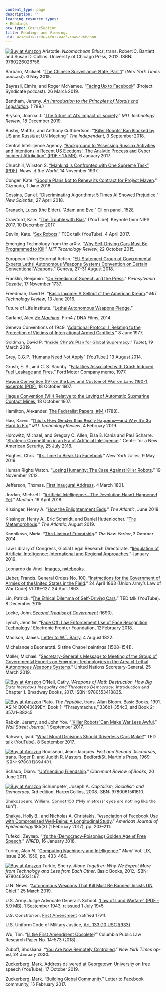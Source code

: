 ```yaml
---
content_type: page
description: ''
learning_resource_types:
- Readings
ocw_type: CourseSection
title: Readings and Viewings
uid: 9cad4d7b-1cd6-ef93-84cf-40e5c2bbdb09
---
```


[![Buy at Amazon](/images/a_logo_17.gif)](https://www.amazon.com/dp/0226026752/ref=nosim/mitopencourse-20) Aristotle. _Nicomachean Ethics_, trans. Robert C. Bartlett and Susan D. Collins. University of Chicago Press, 2012. ISBN: 9780226026756.

Barbaro, Michael. “[The Chinese Surveillance State, Part 1](https://www.nytimes.com/2019/05/06/podcasts/the-daily/china-surveillance-uighurs.html)” (_New York Times_ podcast). 6 May 2019.

Bayrasli, Elmira, and Roger McNamee. “[Facing Up to Facebook](https://www.project-syndicate.org/podcasts/facing-up-to-facebook)” (Project Syndicate podcast). 26 March 2019.

Bentham, Jeremy. _[An Introduction to the Principles of Morals and Legislation](https://archive.org/details/anintroductiont01bentgoog)_. (1789.)

Bryson, Joanna J. “[The future of AI’s impact on society](https://www.technologyreview.com/2019/12/18/102365/the-future-of-ais-impact-on-society/).” _MIT Technology Review_, 18 December 2019.

Busby, Mattha, and Anthony Cuthbertson. “[‘Killer Robots’ Ban Blocked by US and Russia at UN Meeting](https://www.independent.co.uk/life-style/gadgets-and-tech/news/killer-robots-un-meeting-autonomous-weapons-systems-campaigners-dismayed-a8519511.html).” _The Independent_, 3 September 2018.

Central Intelligence Agency. [“Background to ‘Assessing Russian Activities and Intentions in Recent US Elections’: The Analytic Process and Cyber Incident Attribution” (PDF - 1.5 MB)](https://www.dni.gov/files/documents/ICA_2017_01.pdf). 6 January 2017.

Churchill, Winston S. [“Mankind is Confronted with One Supreme Task” (PDF)](https://winstonchurchill.org/wp-content/uploads/2008/06/SchwarzWinston_Churchill_and_Technology.pdf). _News of the World_, 14 November 1937.

Conger, Kate. “[Google Plans Not to Renew its Contract for Project Maven](https://gizmodo.com/google-plans-not-to-renew-its-contract-for-project-mave-1826488620).” Gizmodo, 1 June 2018.

Cossins, Daniel. “[Discriminating Algorithms: 5 Times AI Showed Prejudice](https://www.newscientist.com/article/2166207-discriminating-algorithms-5-times-ai-showed-prejudice/).” _New Scientist_, 27 April 2018.

Cranach, Lucas (the Elder). “[Adam and Eve](https://en.wikipedia.org/wiki/Adam_and_Eve_(Cranach)).” Oil on panel, 1528.

Crawford, Kate. “[The Trouble with Bias](https://www.youtube.com/watch?v=fMym_BKWQzk)” (YouTube). Keynote from NIPS 2017. 10 December 2017.

Devlin, Kate. “[Sex Robots](https://www.youtube.com/watch?v=qlNV2fx7iS0).” TEDx talk (YouTube). 4 April 2017.

Emerging Technology from the arXiv. “[Why Self-Driving Cars Must Be Programmed to Kill](https://www.technologyreview.com/2015/10/22/165469/why-self-driving-cars-must-be-programmed-to-kill/).” _MIT Technology Review_, 22 October 2015.

European Union External Action. “[EU Statement Group of Governmental Experts Lethal Autonomous Weapons Systems Convention on Certain Conventional Weapons](https://eeas.europa.eu/headquarters/headquarters-homepage/49763/convention-certain-conventional-weapons-group-governmental-experts-lethal-autonomous-weapons_en).” Geneva, 27–31 August 2018.

Franklin, Benjamin. "[On Freedom of Speech and the Press](https://founders.archives.gov/documents/Franklin/01-02-02-0031)." _Pennsylvania Gazette_, 17 November 1737.

Freedman, David H. “[Basic Income: A Sellout of the American Dream](https://www.technologyreview.com/2016/06/13/159449/basic-income-a-sellout-of-the-american-dream/).” _MIT Technology Review_, 13 June 2016.

Future of Life Institute. “[Lethal Autonomous Weapons Pledge](https://futureoflife.org/lethal-autonomous-weapons-pledge/).”

Garland, Alex. _[Ex Machina](https://www.imdb.com/title/tt0470752/)._ Film4 / DNA Films, 2014. 

Geneva Conventions of 1949. “[Additional Protocol I, Relating to the Protection of Victims of International Armed Conflicts](https://ihl-databases.icrc.org/ihl/INTRO/470).” 8 June 1977.

Goldman, David P. “[Inside China’s Plan for Global Supremacy](https://www.tabletmag.com/sections/news/articles/chinas-plan-for-global-supremacy).” _Tablet_, 19 March 2019.

Grey, C.G.P. “[Humans Need Not Apply](https://www.youtube.com/watch?v=7Pq-S557XQU)” (YouTube.) 13 August 2014.

Grush, E. S., and C. S. Saunby. “[Fatalities Associated with Crash Induced Fuel Leakage and Fires](https://search.alexanderstreet.com/preview/work/bibliographic_entity%7Cbibliographic_details%7C2083893).” Ford Motor Company memo, 1977.

[Hague Convention (IV) on the Law and Custom of War on Land (1907), excerpts (PDF)](https://www.loc.gov/law/help/us-treaties/bevans/m-ust000001-0631.pdf), 18 October 1907.

[Hague Convention (VIII) Relative to the Laying of Automatic Submarine Contact Mines](https://ihl-databases.icrc.org/applic/ihl/ihl.nsf/INTRO/215), 18 October 1907.

Hamilton, Alexander. [The Federalist Papers, #84](https://avalon.law.yale.edu/18th_century/fed84.asp) (1788).

Hao, Karen. “[This Is How Gender Bias Really Happens—and Why It’s So Hard to Fix](https://www.technologyreview.com/s/612876/this-is-how-ai-bias-really-happensand-why-its-so-hard-to-fix/).” _MIT Technology Review_, 4 February 2019.

Horowitz, Michael, and Gregory C. Allen, Elsa B. Kania and Paul Scharre. “[Strategic Competition in an Era of Artificial Intelligence](https://www.cnas.org/publications/reports/strategic-competition-in-an-era-of-artificial-intelligence).” Center for a New American Security, 25 July 2018.

Hughes, Chris. “[It’s Time to Break Up Facebook](https://www.nytimes.com/2019/05/09/opinion/sunday/chris-hughes-facebook-zuckerberg.html).” _New York Times_, 9 May 2019.

Human Rights Watch. “[Losing Humanity: The Case Against Killer Robots](https://www.hrw.org/report/2012/11/19/losing-humanity/case-against-killer-robots).” 19 November 2012.

Jefferson, Thomas. [First Inaugural Address](https://avalon.law.yale.edu/19th_century/jefinau1.asp). 4 March 1801.

Jordan, Michael I. “[Artificial Intelligence—The Revolution Hasn’t Happened Yet](https://medium.com/@mijordan3/artificial-intelligence-the-revolution-hasnt-happened-yet-5e1d5812e1e7).” _Medium_, 19 April 2018.

Kissinger, Henry A. “[How the Enlightenment Ends](https://www.theatlantic.com/magazine/archive/2018/06/henry-kissinger-ai-could-mean-the-end-of-human-history/559124/).” _The Atlantic_, June 2018.

Kissinger, Henry A., Eric Schmidt, and Daniel Huttenlocher. “[The Metamorphosis](https://www.theatlantic.com/magazine/archive/2019/08/henry-kissinger-the-metamorphosis-ai/592771/).” _The Atlantic_, August 2019. 

Konnikova, Maria. “[The Limits of Friendship](https://www.newyorker.com/science/maria-konnikova/social-media-affect-math-dunbar-number-friendships).” _The New Yorker_, 7 October 2014.

Law Library of Congress, Global Legal Research Directorate. “[Regulation of Artificial Intelligence: International and Regional Approaches](https://www.loc.gov/law/help/artificial-intelligence/international.php).” January 2019.

Leonardo da Vinci. [Images, notebooks](https://commons.wikimedia.org/wiki/Category:Works_by_Leonardo_da_Vinci).

Lieber, Francis. General Orders No. 100, “[Instructions for the Government of Armies of the United States in the Field](https://avalon.law.yale.edu/19th_century/lieber.asp).” 24 April 1863 (Union Army’s Law of War Code) VII.119–127. 24 April 1863.

Lin, Patrick. “[The Ethical Dilemma of Self-Driving Cars](https://www.youtube.com/watch?v=ixIoDYVfKA0).” TED talk (YouTube). 8 December 2015.

Locke, John. _[Second Treatise of Government](https://www.gutenberg.org/files/7370/7370-h/7370-h.htm)_ (1690).

Lynch, Jennifer. “[Face Off: Law Enforcement Use of Face Recognition Technology](https://www.eff.org/wp/law-enforcement-use-face-recognition).” Electronic Frontier Foundation, 12 February 2018.

Madison, James. [Letter to W.T. Barry](http://press-pubs.uchicago.edu/founders/documents/v1ch18s35.html). 4 August 1822.

Michelangelo Buonarotti. [Sistine Chapel paintings](https://en.wikipedia.org/wiki/Sistine_Chapel) (1508–1541).

Møller, Michael. “[Secretary-General's Message to Meeting of the Group of Governmental Experts on Emerging Technologies in the Area of Lethal Autonomous Weapons Systems](https://www.un.org/sg/en/content/sg/statement/2019-03-25/secretary-generals-message-meeting-of-the-group-of-governmental-experts-emerging-technologies-the-area-of-lethal-autonomous-weapons-systems).” United Nations Secretary-General. 25 March 2019.

[![Buy at Amazon](/images/a_logo_17.gif)](https://www.amazon.com/dp/0553418831/ref=nosim/mitopencourse-20) O’Neil, Cathy. _Weapons of Math Destruction: How Big Data Increases Inequality and Threatens Democracy_, Introduction and Chapter 1. Broadway Books, 2017. ISBN: 9780553418835.

[![Buy at Amazon](/images/a_logo_17.gif)](https://www.amazon.com/dp/B0040689EY/ref=nosim/mitopencourse-20) Plato. _The Republic_, trans. Allan Bloom. Basic Books, 1991. ASIN: B0040689EY. Book 1: “Thrasymachus,” 336b1–354c3, and Book 2: 357a1–382c5.

Rabkin, Jeremy, and John Yoo. “[‘Killer Robots’ Can Make War Less Awful](https://www.wsj.com/articles/killer-robots-can-make-war-less-awful-1504284282).” _Wall Street Journal_, 1 September 2017.

Rahwan, Iyad. “[What Moral Decisions Should Driverless Cars Make?](https://www.youtube.com/watch?v=tb-WdVA4_bo)” TED talk (YouTube). 8 September 2017.

[![Buy at Amazon](/images/a_logo_17.gif)](https://www.amazon.com/dp/0312694407/ref=nosim/mitopencourse-20) Rousseau, Jean-Jacques. _First and Second Discourses_, trans. Roger D. and Judith R. Masters. Bedford/St. Martin's Press, 1969. ISBN: 9780312694401.

Schaub, Diana. “[Unfriending Friendship](https://claremontreviewofbooks.com/unfriending-friendship/).” _Claremont Review of Books_, 20 June 2011.

[![Buy at Amazon](/images/a_logo_17.gif)](https://www.amazon.com/dp/0061561614/ref=nosim/mitopencourse-20) Schumpeter, Joseph A. _Capitalism, Socialism and Democracy_, 3rd edition. HarperCollins, 2008. ISBN: 9780061561610.

Shakespeare, William. [Sonnet 130](https://www.poetryfoundation.org/poems/45108/sonnet-130-my-mistress-eyes-are-nothing-like-the-sun) (“My mistress' eyes are nothing like the sun”).

Shakya, Holly B., and Nicholas A. Christakis. “[Association of Facebook Use with Compromised Well-Being: A Longitudinal Study](https://academic.oup.com/aje/article/185/3/203/2915143).” _American Journal of Epidemiology_ 185(3) (1 February 2017), pp. 203–211.

Tufekci, Zeynep. “[It’s the (Democracy-Poisoning) Golden Age of Free Speech](https://www.wired.com/story/free-speech-issue-tech-turmoil-new-censorship/).” _WIRED_, 16 January 2018.

Turing, Alan M. “[Computing Machinery and Intelligence](https://academic.oup.com/mind/article/LIX/236/433/986238).” _Mind_, Vol. LIX, Issue 236, 1950, pp. 433–460.

[![Buy at Amazon](/images/a_logo_17.gif)](https://www.amazon.com/dp/0465031463/ref=nosim/mitopencourse-20) Turkle, Sherry. _Alone Together: Why We Expect More from Technology and Less from Each Other_. Basic Books, 2012. ISBN: 9780465031467.

U.N. News. “[Autonomous Weapons That Kill Must Be Banned, Insists UN Chief](https://news.un.org/en/story/2019/03/1035381).” 25 March 2019.

U.S. Army Judge Advocate General’s School. [“Law of Land Warfare” (PDF - 5.9 MB)](https://www.loc.gov/rr/frd/Military_Law/pdf/law-of-land-warfare_7.pdf). 1 September 1943, reissued 1 July 1945.

U.S. Constitution, [First Amendment](https://www.archives.gov/founding-docs/bill-of-rights-transcript) (ratified 1791).

U.S. Uniform Code of Military Justice, [Art. 133 (10 USC §933)](https://www.govinfo.gov/app/details/USCODE-2011-title10/USCODE-2011-title10-subtitleA-partII-chap47-subchapX-sec933).

Wu, Tim. “[Is the First Amendment Obsolete](https://scholarship.law.columbia.edu/faculty_scholarship/2079/?utm_source=scholarship.law.columbia.edu%2Ffaculty_scholarship%2F2079&utm_medium=PDF&utm_campaign=PDFCoverPages)?” Columbia Public Law Research Paper No. 14-573 (2018).

Zuboff, Shoshana. “[You Are Now Remotely Controlled](https://www.nytimes.com/2020/01/24/opinion/sunday/surveillance-capitalism.html).” _New York Times_ op-ed, 24 January 2020.

Zuckerberg, Mark. [Address delivered at Georgetown University](https://www.youtube.com/watch?v=2MTpd7YOnyU) on free speech (YouTube), 17 October 2019.

Zuckerberg, Mark. “[Building Global Community](https://www.facebook.com/notes/mark-zuckerberg/building-global-community/10154544292806634/).” Letter to Facebook community, 16 February 2017.